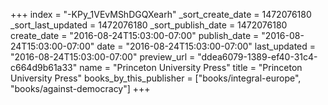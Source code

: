 +++
index = "-KPy_1VEvMShDGQXearh"
_sort_create_date = 1472076180
_sort_last_updated = 1472076180
_sort_publish_date = 1472076180
create_date = "2016-08-24T15:03:00-07:00"
publish_date = "2016-08-24T15:03:00-07:00"
date = "2016-08-24T15:03:00-07:00"
last_updated = "2016-08-24T15:03:00-07:00"
preview_url = "ddea6079-1389-ef40-31c4-c664d9b61a33"
name = "Princeton University Press"
title = "Princeton University Press"
books_by_this_publisher = ["books/integral-europe", "books/against-democracy"]
+++
